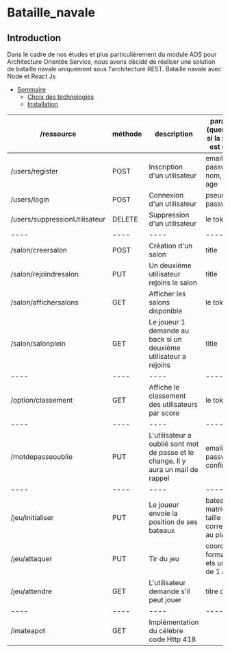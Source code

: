 # Bataille_navale
## Introduction
Dans le cadre de nos études et plus particulièrement du module AOS pour Architecture Orientée Service,
nous avons décidé de réaliser une solution de bataille navale uniquement sous l'architecture REST.
Bataille navale avec Node et React Js

- [Sommaire](#crossref-rest-api)
    - [Choix des technologies](#preamble)
    - [Installation](#meta)

| /ressource | méthode | description | paramètres (query param si la méthode est un GET) |
| ---------- | ------- | ----------- | ---------------- |
| /users/register | POST | Inscription d'un utilisateur | email, pseudo, password, nom, prenom, age |
| /users/login | POST | Connexion d'un utilisateur | pseudo, password |
| /users/suppressionUtilisateur | DELETE | Suppression d'un utilisateur | le token suffit |
| ---- | ---- | ---- | ---- |
| /salon/creersalon | POST | Création d'un salon | title |
| /salon/rejoindresalon | PUT | Un deuxième utilisateur rejoins le salon | title |
| /salon/affichersalons | GET | Afficher les salons disponible | le token suffit |
| /salon/salonplein | GET | Le joueur 1 demande au back si un deuxième utilisateur a rejoins | title |
| ---- | ---- | ---- | ---- |
| /option/classement | GET | Affiche le classement des utilisateurs par score | le token suffit |
| ---- | ---- | ---- | ---- |
| /motdepasseoublie | PUT | L'utilisateur a oublié sont mot de passe et le change. Il y aura un mail de rappel | email, password, confirmation |
| ---- | ---- | ---- | ---- |
| /jeu/initialiser | PUT | Le joueur envoie la position de ses bateaux | bateau (une matrice de taille 10 x 10 correspondant au plateau) |
| /jeu/attaquer | PUT | Tir du jeu | coordonne (au format Ax où x ets un chiffre de 1 à 10) |
| /jeu/attendre | GET | L'utilisateur demande s'il peut jouer | titre du salon |
| ---- | ---- | ---- | ---- |
| /imateapot | GET | Implémentation du célèbre code Http 418 |  |



